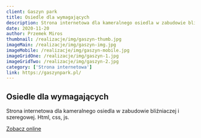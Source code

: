 ```yaml
---
client: Gaszyn park
title: Osiedle dla wymagających
description: Strona internetowa dla kameralnego osiedla w zabudowie bliźniaczej i szeregowej. 
date: 2020-11-20
author: Przemek Miros
thumbnail: /realizacje/img/gaszyn-thumb.jpg
imageMain: /realizacje/img/gaszyn-img.jpg
imageMobile: /realizacje/img/gaszyn-mobile.jpg
imageGridOne: /realizacje/img/gaszyn-1.jpg
imageGridTwo: /realizacje/img/gaszyn-2.jpg
category: ['Strona internetowa']
link: https://gaszynpark.pl/
---
```


## Osiedle dla wymagających

Strona internetowa dla kameralnego osiedla w zabudowie bliźniaczej i szeregowej. Html, css, js.

<a href="https://gaszyn.pl/" title="Zobacz online" target="_blank" class="button" rel="nofollow">Zobacz online</a>